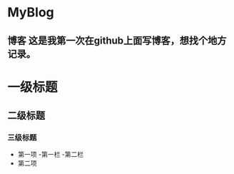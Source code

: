 # MyBlog
博客
这是我第一次在github上面写博客，想找个地方记录。
---
# 一级标题
## 二级标题
### 三级标题

* 第一项
    -第一栏
    -第二栏
* 第二项

